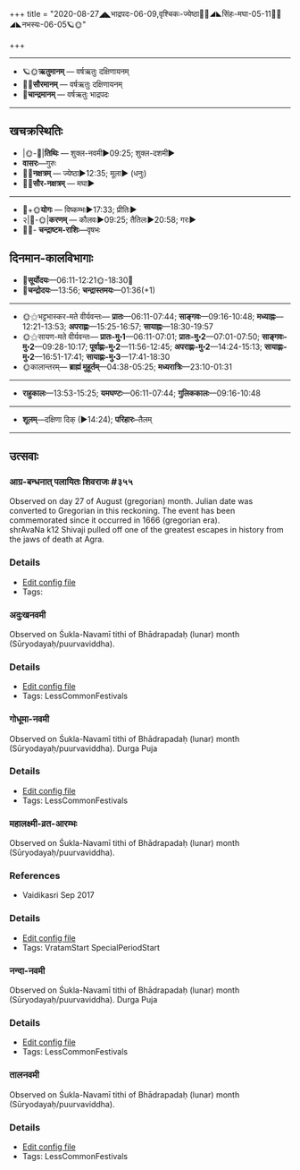 +++
title = "2020-08-27◢◣भाद्रपदः-06-09,वृश्चिकः-ज्येष्ठा🌛🌌◢◣सिंहः-मघा-05-11🌌🌞◢◣नभस्यः-06-05🪐🌞"

+++
___________________
- 🪐🌞**ऋतुमानम्** — वर्षऋतुः दक्षिणायनम्
- 🌌🌞**सौरमानम्** — वर्षऋतुः दक्षिणायनम्
- 🌛**चान्द्रमानम्** — वर्षऋतुः भाद्रपदः
___________________


## खचक्रस्थितिः
- |🌞-🌛|**तिथिः** — शुक्ल-नवमी►09:25; शुक्ल-दशमी►  
- **वासरः**—गुरुः  
- 🌌🌛**नक्षत्रम्** — ज्येष्ठा►12:35; मूला► (धनुः)  
- 🌌🌞**सौर-नक्षत्रम्** — मघा►  
___________________
- 🌛+🌞**योगः** — विष्कम्भः►17:33; प्रीतिः►  
- २|🌛-🌞|**करणम्** — कौलवः►09:25; तैतिलः►20:58; गरः►  
- 🌌🌛- **चन्द्राष्टम-राशिः**—वृषभः  


## दिनमान-कालविभागाः
- 🌅**सूर्योदयः**—06:11-12:21🌞️-18:30🌇  
- 🌛**चन्द्रोदयः**—13:56; **चन्द्रास्तमयः**—01:36(+1)  
___________________
- 🌞⚝भट्टभास्कर-मते वीर्यवन्तः— **प्रातः**—06:11-07:44; **साङ्गवः**—09:16-10:48; **मध्याह्नः**—12:21-13:53; **अपराह्णः**—15:25-16:57; **सायाह्नः**—18:30-19:57  
- 🌞⚝सायण-मते वीर्यवन्तः— **प्रातः-मु॰1**—06:11-07:01; **प्रातः-मु॰2**—07:01-07:50; **साङ्गवः-मु॰2**—09:28-10:17; **पूर्वाह्णः-मु॰2**—11:56-12:45; **अपराह्णः-मु॰2**—14:24-15:13; **सायाह्णः-मु॰2**—16:51-17:41; **सायाह्णः-मु॰3**—17:41-18:30  
- 🌞कालान्तरम्— **ब्राह्मं मुहूर्तम्**—04:38-05:25; **मध्यरात्रिः**—23:10-01:31  
___________________
- **राहुकालः**—13:53-15:25; **यमघण्टः**—06:11-07:44; **गुलिककालः**—09:16-10:48  
___________________
- **शूलम्**—दक्षिणा दिक् (►14:24); **परिहारः**–तैलम्  
___________________

## उत्सवाः
### आग्र-बन्धनात् पलायितः शिवराजः #३५५

Observed on day 27 of August (gregorian) month. Julian date was converted to Gregorian in this reckoning. The event has been commemorated since it occurred in 1666 (gregorian era).  
shrAvaNa k12 Shivaji pulled off one of the greatest escapes in history from the jaws of death at Agra.

### Details
- [Edit config file](https://github.com/sanskrit-coders/adyatithi/tree/master/mahApuruSha/xatra-later/gregorian/day/08/27/Agra-bandhanAt_palAyitaH_shivarAjaH.toml)
- Tags: 


### अदुःखनवमी

Observed on Śukla-Navamī tithi of Bhādrapadaḥ (lunar) month (Sūryodayaḥ/puurvaviddha). 

### Details
- [Edit config file](https://github.com/sanskrit-coders/adyatithi/tree/master/general/lunar_month/tithi/06/09/aduHkhanavamI.toml)
- Tags: LessCommonFestivals


### गोधूमा-नवमी

Observed on Śukla-Navamī tithi of Bhādrapadaḥ (lunar) month (Sūryodayaḥ/puurvaviddha). Durga Puja

### Details
- [Edit config file](https://github.com/sanskrit-coders/adyatithi/tree/master/general/lunar_month/tithi/06/09/gOdhUmA~navamI.toml)
- Tags: LessCommonFestivals


### महालक्ष्मी-व्रत-आरम्भः

Observed on Śukla-Navamī tithi of Bhādrapadaḥ (lunar) month (Sūryodayaḥ/puurvaviddha). 
### References
- Vaidikasri Sep 2017


### Details
- [Edit config file](https://github.com/sanskrit-coders/adyatithi/tree/master/devatA/lakShmI/lunar_month/tithi/06/09/mahAlakSmI-vrata-ArambhaH.toml)
- Tags: VratamStart SpecialPeriodStart


### नन्दा-नवमी

Observed on Śukla-Navamī tithi of Bhādrapadaḥ (lunar) month (Sūryodayaḥ/puurvaviddha). Durga Puja

### Details
- [Edit config file](https://github.com/sanskrit-coders/adyatithi/tree/master/devatA/shakti/lunar_month/tithi/06/09/nandA~navamI.toml)
- Tags: LessCommonFestivals


### तालनवमी

Observed on Śukla-Navamī tithi of Bhādrapadaḥ (lunar) month (Sūryodayaḥ/puurvaviddha). 

### Details
- [Edit config file](https://github.com/sanskrit-coders/adyatithi/tree/master/general/lunar_month/tithi/06/09/tAlanavamI.toml)
- Tags: LessCommonFestivals


